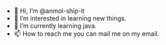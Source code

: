 - 👋 Hi, I’m @anmol-ship-it
- 👀 I’m interested in learning new things. 
- 🌱 I’m currently learning java.
- 📫 How to reach me you can mail me on my email.

<!---
anmol-ship-it/anmol-ship-it is a ✨ special ✨ repository because its `README.md` (this file) appears on your GitHub profile.
You can click the Preview link to take a look at your changes.
--->
